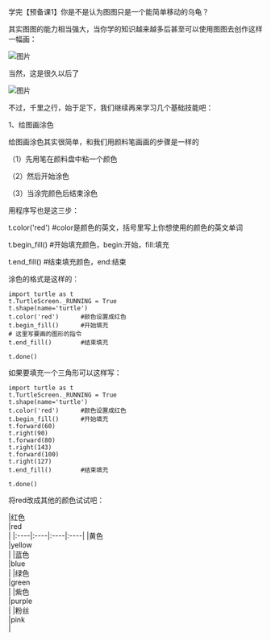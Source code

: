 学完【预备课1】你是不是认为图图只是一个能简单移动的乌龟？

其实图图的能力相当强大，当你学的知识越来越多后甚至可以使用图图去创作这样一幅画：

![图片](https://uploader.shimo.im/f/4EVNHcnfOp8580JK.png!thumbnail?fileGuid=886kd3qYgXXTyTTW)

当然，这是很久以后了

![图片](https://uploader.shimo.im/f/qom5FEiaKkKVAMk8.png!thumbnail?fileGuid=886kd3qYgXXTyTTW)


不过，千里之行，始于足下，我们继续再来学习几个基础技能吧：

1、给图画涂色

给图画涂色其实很简单，和我们用颜料笔画画的步骤是一样的

（1）先用笔在颜料盘中粘一个颜色

（2）然后开始涂色

（3）当涂完颜色后结束涂色

用程序写也是这三步：

t.color('red')        #color是颜色的英文，括号里写上你想使用的颜色的英文单词

t.begin_fill()         #开始填充颜色，begin:开始，fill:填充

t.end_fill()            #结束填充颜色，end:结束

涂色的格式是这样的：

```plain
import turtle as t
t.TurtleScreen._RUNNING = True
t.shape(name='turtle')
t.color('red')      #颜色设置成红色
t.begin_fill()      #开始填充
# 这里写要画的图形的指令
t.end_fill()        #结束填充
    
t.done()
```
如果要填充一个三角形可以这样写：

```plain
import turtle as t
t.TurtleScreen._RUNNING = True
t.shape(name='turtle')
t.color('red')      #颜色设置成红色
t.begin_fill()      #开始填充
t.forward(60)       
t.right(90)
t.forward(80)
t.right(143)
t.forward(100)
t.right(127)
t.end_fill()        #结束填充
    
t.done()
```
将red改成其他的颜色试试吧：

|红色<br>|red<br>|
|:----|:----|:----|:----|
|黄色<br>|yellow<br>|
|蓝色<br>|blue<br>|
|绿色<br>|green<br>|
|紫色<br>|purple<br>|
|粉丝<br>|pink<br>|


# 

